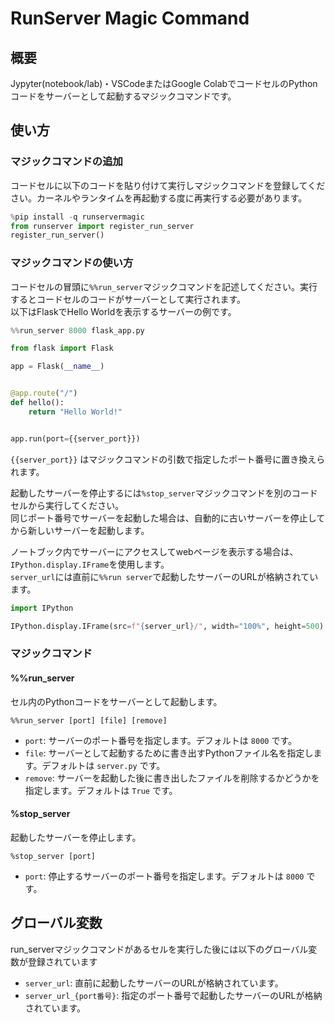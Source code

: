 # RunServer Magic Command

## 概要

Jypyter(notebook/lab)・VSCodeまたはGoogle ColabでコードセルのPythonコードをサーバーとして起動するマジックコマンドです。

## 使い方

### マジックコマンドの追加

コードセルに以下のコードを貼り付けて実行しマジックコマンドを登録してください。カーネルやランタイムを再起動する度に再実行する必要があります。

```python
%pip install -q runservermagic
from runserver import register_run_server
register_run_server()
```

### マジックコマンドの使い方

コードセルの冒頭に`%%run_server`マジックコマンドを記述してください。実行するとコードセルのコードがサーバーとして実行されます。  
以下はFlaskでHello Worldを表示するサーバーの例です。

```python
%%run_server 8000 flask_app.py

from flask import Flask

app = Flask(__name__)


@app.route("/")
def hello():
    return "Hello World!"


app.run(port={{server_port}})
```

`{{server_port}}` はマジックコマンドの引数で指定したポート番号に置き換えられます。

起動したサーバーを停止するには`%stop_server`マジックコマンドを別のコードセルから実行してください。  
同じポート番号でサーバーを起動した場合は、自動的に古いサーバーを停止してから新しいサーバーを起動します。

ノートブック内でサーバーにアクセスしてwebページを表示する場合は、`IPython.display.IFrame`を使用します。  
`server_url`には直前に`%%run server`で起動したサーバーのURLが格納されています。

```python
import IPython

IPython.display.IFrame(src=f"{server_url}/", width="100%", height=500)  # type: ignore
```

### マジックコマンド

#### %%run_server

セル内のPythonコードをサーバーとして起動します。

```jupyter
%%run_server [port] [file] [remove]
```

- `port`: サーバーのポート番号を指定します。デフォルトは `8000` です。
- `file`: サーバーとして起動するために書き出すPythonファイル名を指定します。デフォルトは `server.py` です。
- `remove`: サーバーを起動した後に書き出したファイルを削除するかどうかを指定します。デフォルトは `True` です。

#### %stop_server

起動したサーバーを停止します。

```jupyter
%stop_server [port]
```

- `port`: 停止するサーバーのポート番号を指定します。デフォルトは `8000` です。

## グローバル変数

run_serverマジックコマンドがあるセルを実行した後には以下のグローバル変数が登録されています

- `server_url`: 直前に起動したサーバーのURLが格納されています。
- `server_url_{port番号}`: 指定のポート番号で起動したサーバーのURLが格納されています。
